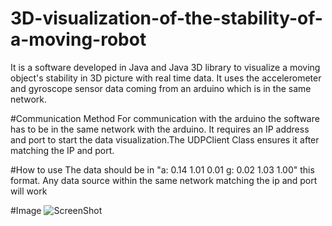# 3D-visualization-of-the-stability-of-a-moving-robot
It is a software developed in Java and Java 3D library to visualize a moving object's stability in 3D picture with real time data.
It uses the accelerometer and gyroscope sensor data coming from an arduino which is in the same network.

#Communication Method
For communication with the arduino the software has to be in the same network with the arduino. It requires an IP address and port 
to start the data visualization.The UDPClient Class ensures it after matching the IP and port.

#How to use
The data should be in "a: 0.14 1.01 0.01 g: 0.02 1.03 1.00" this format. Any data source within the same network matching the ip and 
port will work

#Image
![ScreenShot](https://cloud.githubusercontent.com/assets/15575296/22130583/2c092732-ded7-11e6-824e-5218bef16903.JPG)
